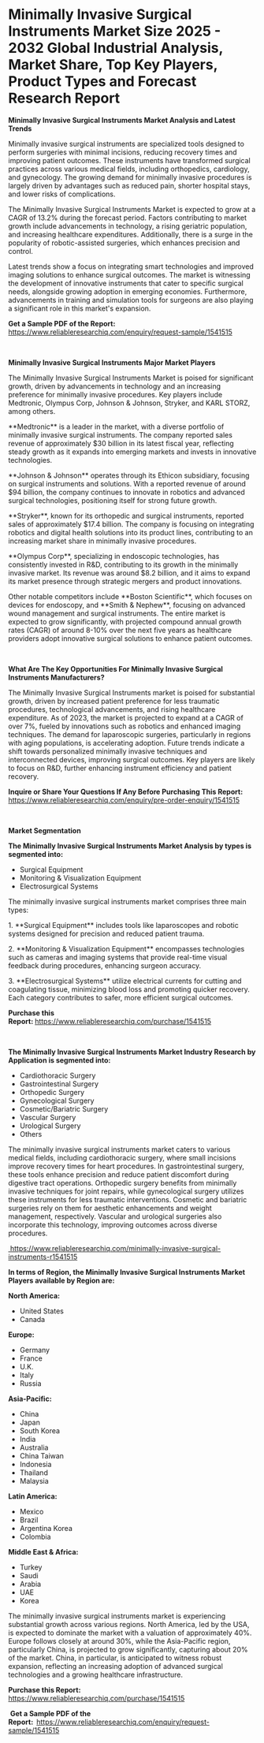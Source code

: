 <p><h1>Minimally Invasive Surgical Instruments Market Size 2025 - 2032 Global Industrial Analysis, Market Share, Top Key Players, Product Types and Forecast Research Report</h1></p><p><strong>Minimally Invasive Surgical Instruments Market Analysis and Latest Trends</strong></p>
<p><p>Minimally invasive surgical instruments are specialized tools designed to perform surgeries with minimal incisions, reducing recovery times and improving patient outcomes. These instruments have transformed surgical practices across various medical fields, including orthopedics, cardiology, and gynecology. The growing demand for minimally invasive procedures is largely driven by advantages such as reduced pain, shorter hospital stays, and lower risks of complications. </p><p>The Minimally Invasive Surgical Instruments Market is expected to grow at a CAGR of 13.2% during the forecast period. Factors contributing to market growth include advancements in technology, a rising geriatric population, and increasing healthcare expenditures. Additionally, there is a surge in the popularity of robotic-assisted surgeries, which enhances precision and control. </p><p>Latest trends show a focus on integrating smart technologies and improved imaging solutions to enhance surgical outcomes. The market is witnessing the development of innovative instruments that cater to specific surgical needs, alongside growing adoption in emerging economies. Furthermore, advancements in training and simulation tools for surgeons are also playing a significant role in this market's expansion.</p></p>
<p><strong>Get a Sample PDF of the Report:&nbsp;</strong> <a href="https://www.reliableresearchiq.com/enquiry/request-sample/1541515?utm_campaign=3354&utm_medium=2&utm_source=Github&utm_content=ia&utm_term=13042025&utm_id=minimally-invasive-surgical-instruments">https://www.reliableresearchiq.com/enquiry/request-sample/1541515</a></p>
<p>&nbsp;</p>
<p><strong>Minimally Invasive Surgical Instruments Major Market Players</strong></p>
<p><p>The Minimally Invasive Surgical Instruments Market is poised for significant growth, driven by advancements in technology and an increasing preference for minimally invasive procedures. Key players include Medtronic, Olympus Corp, Johnson & Johnson, Stryker, and KARL STORZ, among others.</p><p>**Medtronic** is a leader in the market, with a diverse portfolio of minimally invasive surgical instruments. The company reported sales revenue of approximately $30 billion in its latest fiscal year, reflecting steady growth as it expands into emerging markets and invests in innovative technologies.</p><p>**Johnson & Johnson** operates through its Ethicon subsidiary, focusing on surgical instruments and solutions. With a reported revenue of around $94 billion, the company continues to innovate in robotics and advanced surgical technologies, positioning itself for strong future growth.</p><p>**Stryker**, known for its orthopedic and surgical instruments, reported sales of approximately $17.4 billion. The company is focusing on integrating robotics and digital health solutions into its product lines, contributing to an increasing market share in minimally invasive procedures.</p><p>**Olympus Corp**, specializing in endoscopic technologies, has consistently invested in R&D, contributing to its growth in the minimally invasive market. Its revenue was around $8.2 billion, and it aims to expand its market presence through strategic mergers and product innovations.</p><p>Other notable competitors include **Boston Scientific**, which focuses on devices for endoscopy, and **Smith & Nephew**, focusing on advanced wound management and surgical instruments. The entire market is expected to grow significantly, with projected compound annual growth rates (CAGR) of around 8-10% over the next five years as healthcare providers adopt innovative surgical solutions to enhance patient outcomes.</p></p>
<p>&nbsp;</p>
<p><strong>What Are The Key Opportunities For Minimally Invasive Surgical Instruments Manufacturers?</strong></p>
<p><p>The Minimally Invasive Surgical Instruments market is poised for substantial growth, driven by increased patient preference for less traumatic procedures, technological advancements, and rising healthcare expenditure. As of 2023, the market is projected to expand at a CAGR of over 7%, fueled by innovations such as robotics and enhanced imaging techniques. The demand for laparoscopic surgeries, particularly in regions with aging populations, is accelerating adoption. Future trends indicate a shift towards personalized minimally invasive techniques and interconnected devices, improving surgical outcomes. Key players are likely to focus on R&D, further enhancing instrument efficiency and patient recovery.</p></p>
<p><strong>Inquire or Share Your Questions If Any Before Purchasing This Report:</strong> <a href="https://www.reliableresearchiq.com/enquiry/pre-order-enquiry/1541515?utm_campaign=3354&utm_medium=2&utm_source=Github&utm_content=ia&utm_term=13042025&utm_id=minimally-invasive-surgical-instruments">https://www.reliableresearchiq.com/enquiry/pre-order-enquiry/1541515</a></p>
<p>&nbsp;</p>
<p><strong>Market Segmentation</strong></p>
<p><strong>The Minimally Invasive Surgical Instruments Market Analysis by types is segmented into:</strong></p>
<p><ul><li>Surgical Equipment</li><li>Monitoring & Visualization Equipment</li><li>Electrosurgical Systems</li></ul></p>
<p><p>The minimally invasive surgical instruments market comprises three main types: </p><p>1. **Surgical Equipment** includes tools like laparoscopes and robotic systems designed for precision and reduced patient trauma.</p><p>2. **Monitoring & Visualization Equipment** encompasses technologies such as cameras and imaging systems that provide real-time visual feedback during procedures, enhancing surgeon accuracy.</p><p>3. **Electrosurgical Systems** utilize electrical currents for cutting and coagulating tissue, minimizing blood loss and promoting quicker recovery. Each category contributes to safer, more efficient surgical outcomes.</p></p>
<p><strong>Purchase this Report:&nbsp;</strong><a href="https://www.reliableresearchiq.com/purchase/1541515?utm_campaign=3354&utm_medium=2&utm_source=Github&utm_content=ia&utm_term=13042025&utm_id=minimally-invasive-surgical-instruments">https://www.reliableresearchiq.com/purchase/1541515</a></p>
<p>&nbsp;</p>
<p><strong>The Minimally Invasive Surgical Instruments Market Industry Research by Application is segmented into:</strong></p>
<p><ul><li>Cardiothoracic Surgery</li><li>Gastrointestinal Surgery</li><li>Orthopedic Surgery</li><li>Gynecological Surgery</li><li>Cosmetic/Bariatric Surgery</li><li>Vascular Surgery</li><li>Urological Surgery</li><li>Others</li></ul></p>
<p><p>The minimally invasive surgical instruments market caters to various medical fields, including cardiothoracic surgery, where small incisions improve recovery times for heart procedures. In gastrointestinal surgery, these tools enhance precision and reduce patient discomfort during digestive tract operations. Orthopedic surgery benefits from minimally invasive techniques for joint repairs, while gynecological surgery utilizes these instruments for less traumatic interventions. Cosmetic and bariatric surgeries rely on them for aesthetic enhancements and weight management, respectively. Vascular and urological surgeries also incorporate this technology, improving outcomes across diverse procedures.</p></p>
<p><a href="https://www.reliableresearchiq.com/minimally-invasive-surgical-instruments-r1541515?utm_campaign=3354&utm_medium=2&utm_source=Github&utm_content=ia&utm_term=13042025&utm_id=minimally-invasive-surgical-instruments">&nbsp;https://www.reliableresearchiq.com/minimally-invasive-surgical-instruments-r1541515</a></p>
<p><strong>In terms of Region, the Minimally Invasive Surgical Instruments Market Players available by Region are:</strong></p>
<p>
    <p> <strong> North America: </strong>
        <ul>
            <li>United States</li>
            <li>Canada</li>
        </ul>
        </p> 
    <p> <strong> Europe: </strong>
        <ul>
            <li>Germany</li>
            <li>France</li>
            <li>U.K.</li>
            <li>Italy</li>
            <li>Russia</li>
        </ul>
        </p> 
    <p> <strong> Asia-Pacific: </strong>
        <ul>
            <li>China</li>
            <li>Japan</li>
            <li>South Korea</li>
            <li>India</li>
            <li>Australia</li>
            <li>China Taiwan</li>
            <li>Indonesia</li>
            <li>Thailand</li>
            <li>Malaysia</li>
        </ul>
        </p> 
    <p> <strong> Latin America: </strong>
        <ul>
            <li>Mexico</li>
            <li>Brazil</li>
            <li>Argentina Korea</li>
            <li>Colombia</li>
        </ul>
        </p> 
    <p> <strong> Middle East & Africa: </strong>
        <ul>
            <li>Turkey</li>
            <li>Saudi</li>
            <li>Arabia</li>
            <li>UAE</li>
            <li>Korea</li>
        </ul>
    </p>
    </p>
<p><p>The minimally invasive surgical instruments market is experiencing substantial growth across various regions. North America, led by the USA, is expected to dominate the market with a valuation of approximately 40%. Europe follows closely at around 30%, while the Asia-Pacific region, particularly China, is projected to grow significantly, capturing about 20% of the market. China, in particular, is anticipated to witness robust expansion, reflecting an increasing adoption of advanced surgical technologies and a growing healthcare infrastructure.</p></p>
<p><strong>Purchase this Report: </strong><a href="https://www.reliableresearchiq.com/purchase/1541515?utm_campaign=3354&utm_medium=2&utm_source=Github&utm_content=ia&utm_term=13042025&utm_id=minimally-invasive-surgical-instruments">https://www.reliableresearchiq.com/purchase/1541515</a></p>
<p>&nbsp;<strong>Get a Sample PDF of the Report:&nbsp;&nbsp;</strong><a href="https://www.reliableresearchiq.com/enquiry/request-sample/1541515?utm_campaign=3354&utm_medium=2&utm_source=Github&utm_content=ia&utm_term=13042025&utm_id=minimally-invasive-surgical-instruments">https://www.reliableresearchiq.com/enquiry/request-sample/1541515</a></p>
<p><strong></strong></p>
<p><p></p><p></p><p></p></p>